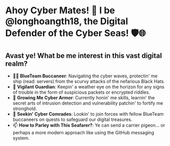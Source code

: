 # Ahoy Cyber Mates! 👋 I be @longhoangth18, the Digital Defender of the Cyber Seas! 🛡️🌐

## Avast ye! What be me interest in this vast digital realm?

- 🏴‍☠️ **BlueTeam Buccaneer**: Navigating the cyber waves, protectin' me ship (read: servers) from the scurvy attacks of the nefarious Black Hats.
- 👀 **Vigilant Guardian**: Keepin' a weather eye on the horizon for any signs of trouble in the form of suspicious packets or encrypted riddles.
- 🌱 **Growing Me Cyber Armor**: Currently honin' me skills, learnin' the secret arts of intrusion detection and vulnerability patchin' to fortify me stronghold.
- 💞️ **Seekin' Cyber Comrades**: Lookin' to join forces with fellow BlueTeam buccaneers on quests to safeguard our digital treasures.
- 📫 **How to Parley with This Seafarer?**: Ye can send a carrier pigeon... or perhaps a more modern approach like using the GitHub messaging system.
